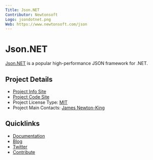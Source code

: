 ```yaml
---
Title: Json.NET
Contributor: Newtonsoft
Logo: jsondotnet.png
Web: https://www.newtonsoft.com/json
---
```

# Json.NET

[Json.NET](https://www.newtonsoft.com/json) is a popular high-performance JSON framework for .NET.

## Project Details

* [Project Info Site](https://www.newtonsoft.com/json)
* [Project Code Site](https://github.com/JamesNK/Newtonsoft.Json)
* Project License Type: [MIT](https://github.com/JamesNK/Newtonsoft.Json/blob/master/LICENSE.md)
* Project Main Contacts: [James Newton-King](https://github.com/JamesNK)

## Quicklinks

* [Documentation](https://www.newtonsoft.com/json/help)
* [Blog](http://james.newtonking.com/)
* [Twitter](https://twitter.com/JamesNK)
* [Contribute](https://github.com/JamesNK/Newtonsoft.Json/blob/master/CONTRIBUTING.md)
